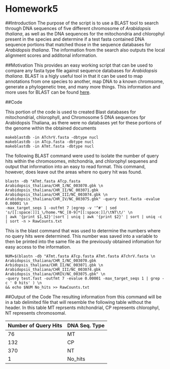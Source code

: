 # Homework5

##Introduction
The purpose of the script is to use a BLAST tool to search through DNA sequences of five different chromosome of *Arabidopsis thaliana*, as well as the DNA sequences for the mitochondria and chlorophyl present in the species and determine if a test fasta contained DNA sequence portions that matched those in the sequence databases for *Arabidopsis thaliana*. The information from the search also outputs the local alignment scores and additonal information.

##Motivation
This provides an easy working script that can be used to compare any fasta type file against sequence databases for *Arabidopsis thaliana*. BLAST is a higly useful tool in that it can be used to map annotations from one species to another, map DNA to a known chromsome, generate a phylogenetic tree, and many more things. This information and more uses for BLAST can be found [here](http://resources.qiagenbioinformatics.com/manuals/clcmainworkbench/current/index.php?manual=Examples_BLAST_usage.html).

##Code

This portion of the code is used to created Blast databases for mitochondrial, chlorophyll, and Chromosome 5 DNA sequences fpr Arabidopsis Thaliana, as there were no databases yet for these portions of the genome within the obtained documents
````
makeblastdb -in ATchrV.fasta -dbtype nucl 
makeblastdb -in ATcp.fasta -dbtype nucl 
makeblastdb -in ATmt.fasta -dbtype nucl 
````

The following BLAST command were used to isolate the number of query hits within the chromosomes, mitchondria, and chlorophyl sequenes and output that information into an easy to read format. This command, however, does leave out the areas where no query hit was found.
````
blastn -db "ATmt.fasta ATcp.fasta Arabidopsis_thaliana/CHR_I/NC_003070.gbk \n
Arabidopsis_thaliana/CHR_II/NC_003071.gbk Arabidopsis_thaliana/CHR_III/NC_003074.gbk \n
Arabidopsis_thaliana/CHR_IV/NC_003075.gbk" -query test.fasta -evalue 0.00001 \n
-max_target_seqs 1 -outfmt 7 |egrep -v '^#' | sed 's/[[:space:]]1_\/home.*NC_[0-9]*[[:space:]]/\tNT\t/' \n
| awk '{print $1,$2}'|sort | uniq | awk '{print $2}' | sort | uniq -c | sort -n > RawCounts.txt
````

This is the blast command that was used to determine the numbers where no query hits were determined. This number was saved into a variable to then be printed into the same file as the previously obtained infomation for easy access to the information.
````
NUM=$(blastn -db "ATmt.fasta ATcp.fasta ATmt.fasta ATchrV.fasta \n
Arabidopsis_thaliana/CHR_I/NC_003070.gbk Arbidopsis_thaliana/CHR_II/NC_003071.gbk \n
Arabidopsis_thaliana/CHR_III/NC_003074.gbk Arabidopsis_thaliana/CHRIV/NC_003075.gbk" \n
-query test.fast -outfmt 7 -evalue 0.00001 -max_target_seqs 1 | grep -c ' 0 hits' ) \n
&& echo $NUM No_hits >> RawCounts.txt
````

##Output of the Code
The resulting information from this command will be in a tab delimited file that will resemble the following table without the header. In this table MT reprsents mitchondrial, CP represents chlorophyl, NT represents chromosomal.

| Number of Query Hits | DNA Seq. Type |
|----------------------|---------------|
| 76 | MT |
| 132 | CP |
| 370 | NT |
| 1 | No_hits |
